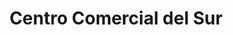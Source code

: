 ---
title: "Centro Comercial del Sur"
url: /san-jose/centro-comercial-del-sur/
shop: Einkaufszentrum
---